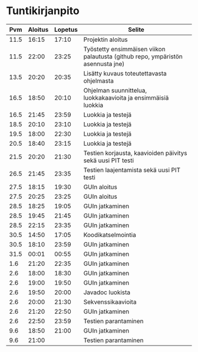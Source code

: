 # Tuntikirjanpito
|Pvm|Aloitus|Lopetus|Selite|
|---|-------|-------|------|
|11.5|16:15|17:10|Projektin aloitus|
|11.5|22:00|23:25|Työstetty ensimmäisen viikon palautusta (github repo, ympäristön asennusta jne)|
|13.5|20:20|20:35|Lisätty kuvaus toteutettavasta ohjelmasta|
|16.5|18:50|20:10|Ohjelman suunnittelua, luokkakaavioita ja ensimmäisiä luokkia|
|16.5|21:45|23:59|Luokkia ja testejä|
|18.5|20:10|23:10|Luokkia ja testejä|
|19.5|18:00|22:30|Luokkia ja testejä|
|20.5|18:40|23:15|Luokkia ja testejä|
|21.5|20:20|21:30|Testien korjausta, kaavioiden päivitys sekä uusi PIT testi|
|26.5|21:45|23:35|Testien laajentamista sekä uusi PIT testi|
|27.5|18:15|19:30|GUIn aloitus|
|27.5|20:25|23:25|GUIn aloitus|
|28.5|18:25|19:05|GUIn jatkaminen|
|28.5|19:45|21:45|GUIn jatkaminen|
|28.5|22:15|23:35|GUIn jatkaminen|
|30.5|14:50|17:05|Koodikatselmointia|
|30.5|18:10|23:59|GUIn jatkaminen|
|31.5|00:01|00:55|GUIn jatkaminen|
|1.6|21:20|22:35|GUIn jatkaminen|
|2.6|18:00|18:30|GUIn jatkaminen|
|2.6|19:00|19:50|GUIn jatkaminen|
|2.6|19:50|20:00|Javadoc luokista|
|2.6|20:00|21:30|Sekvenssikaavioita|
|2.6|21:20|22:50|GUIn jatkaminen|
|2.6|22:50|23:59|Testien parantaminen|
|9.6|18:50|21:00|GUIn jatkaminen|
|9.6|21:00||Testien parantaminen|

